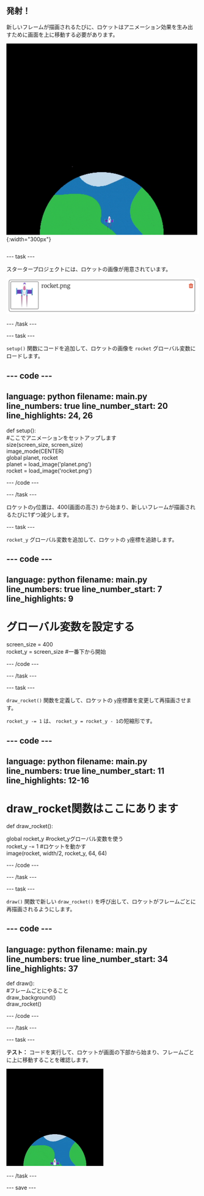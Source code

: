 ## 発射！

<div style="display: flex; flex-wrap: wrap">
<div style="flex-basis: 200px; flex-grow: 1; margin-right: 15px;">
新しいフレームが描画されるたびに、ロケットはアニメーション効果を生み出すために画面を上に移動する必要があります。
</div>
<div>

![画面の下から上に一定の速度で飛んでいるロケット。](images/fly.gif){:width="300px"}

</div>
</div>

--- task ---

スタータープロジェクトには、ロケットの画像が用意されています。

![Trinket画像ライブラリのロケットの画像。](images/trinket_rocket_image.png)

--- /task ---

--- task ---

`setup()` 関数にコードを追加して、ロケットの画像を `rocket` グローバル変数にロードします。

--- code ---
---
language: python filename: main.py line_numbers: true line_number_start: 20
line_highlights: 24, 26
---

def setup():   
#ここでアニメーションをセットアップします   
size(screen_size, screen_size)   
image_mode(CENTER)   
global planet, rocket   
planet = load_image('planet.png')    
rocket = load_image('rocket.png')

--- /code ---

--- /task ---

ロケットの`y`位置は、400(画面の高さ) から始まり、新しいフレームが描画されるたびに1ずつ減少します。

--- task ---

`rocket_y` グローバル変数を追加して、ロケットの `y`座標を追跡します。

--- code ---
---
language: python filename: main.py line_numbers: true line_number_start: 7
line_highlights: 9
---

# グローバル変数を設定する
screen_size = 400    
rocket_y = screen_size #一番下から開始

--- /code ---

--- /task ---

--- task ---

`draw_rocket()` 関数を定義して、ロケットの `y`座標置を変更して再描画させます。

`rocket_y -= 1` は、 `rocket_y = rocket_y - 1`の短縮形です。

--- code ---
---
language: python filename: main.py line_numbers: true line_number_start: 11
line_highlights: 12-16
---

# draw_rocket関数はここにあります
def draw_rocket():

  global rocket_y #rocket_yグローバル変数を使う    
rocket_y -= 1 #ロケットを動かす    
image(rocket, width/2, rocket_y, 64, 64)


--- /code ---

--- /task ---

--- task ---

`draw()` 関数で新しい `draw_rocket()` を呼び出して、ロケットがフレームごとに再描画されるようにします。

--- code ---
---
language: python filename: main.py line_numbers: true line_number_start: 34
line_highlights: 37
---

def draw():   
#フレームごとにやること   
draw_background()   
draw_rocket()


--- /code ---

--- /task ---

--- task ---

**テスト：** コードを実行して、ロケットが画面の下部から始まり、フレームごとに上に移動することを確認します。

![画面の途中にあるロケットの画像。](images/trinket_rocket_fly.gif)

--- /task ---

--- save ---
